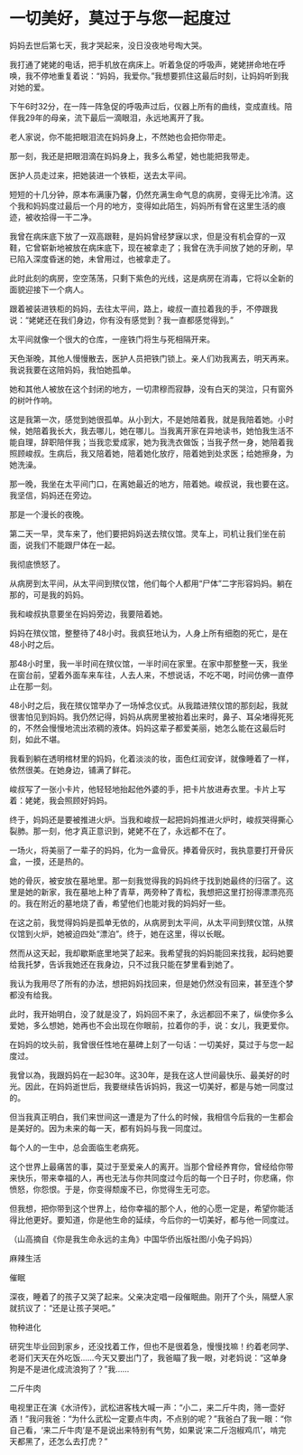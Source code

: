 # 一切美好，莫过于与您一起度过

妈妈去世后第七天，我才哭起来，没日没夜地号啕大哭。 

我打通了姥姥的电话，把手机放在病床上。听着急促的呼吸声，姥姥拼命地在呼唤，我不停地重复着说：“妈妈，我爱你。”我想要抓住这最后时刻，让妈妈听到我对她的爱。 

下午6时32分，在一阵一阵急促的呼吸声过后，仪器上所有的曲线，变成直线。陪伴我29年的母亲，流下最后一滴眼泪，永远地离开了我。 

老人家说，你不能把眼泪流在妈妈身上，不然她也会把你带走。 

那一刻，我还是把眼泪滴在妈妈身上，我多么希望，她也能把我带走。 

医护人员走过来，把她装进一个铁柜，送去太平间。 

短短的十几分钟，原本布满康乃馨，仍然充满生命气息的病房，变得无比冷清。这个我和妈妈度过最后一个月的地方，变得如此陌生，妈妈所有曾在这里生活的痕迹，被收拾得一干二净。 

我曾在病床底下放了一双高跟鞋，是妈妈曾经梦寐以求，但是没有机会穿的一双鞋，它曾崭新地被放在病床底下，现在被拿走了；我曾在洗手间放了她的牙刷，早已陷入深度昏迷的她，未曾用过，也被拿走了。 

此时此刻的病房，空空荡荡，只剩下紫色的光线，这是病房在消毒，它将以全新的面貌迎接下一个病人。 

跟着被装进铁柜的妈妈，去往太平间，路上，峻叔一直拉着我的手，不停跟我说：“姥姥还在我们身边，你有没有感觉到？我一直都感觉得到。” 

太平间就像一个很大的仓库，一座铁门将生与死相隔开来。 

天色渐晚，其他人慢慢散去，医护人员把铁门锁上。亲人们劝我离去，明天再来。我说我要在这陪妈妈，我怕她孤单。 

她和其他人被放在这个封闭的地方，一切肃穆而寂静，没有白天的哭泣，只有窗外的树叶作响。 

这是我第一次，感觉到她很孤单。从小到大，不是她陪着我，就是我陪着她。小时候，她陪着我长大，我去哪儿，她在哪儿。当我离开家在异地读书，她怕我生活不能自理，辞职陪伴我；当我恋爱成家，她为我洗衣做饭；当我孑然一身，她陪着我照顾峻叔。生病后，我又陪着她，陪着她化放疗，陪着她到处求医；给她擦身，为她洗澡。 

那一晚，我坐在太平间门口，在离她最近的地方，陪着她。峻叔说，我也要在这。我坚信，妈妈还在旁边。 

那是一个漫长的夜晚。 

第二天一早，灵车来了，他们要把妈妈送去殡仪馆。灵车上，司机让我们坐在前面，说我们不能跟尸体在一起。 

我彻底愤怒了。 

从病房到太平间，从太平间到殡仪馆，他们每个人都用“尸体”二字形容妈妈。躺在那的，可是我的妈妈。 

我和峻叔执意要坐在妈妈旁边，我要陪着她。 

妈妈在殡仪馆，整整待了48小时。我疯狂地认为，人身上所有细胞的死亡，是在48小时之后。 

那48小时里，我一半时间在殡仪馆，一半时间在家里。在家中那整整一天，我坐在窗台前，望着外面车来车往，人去人来，不想说话，不吃不喝，时间仿佛一直停止在那一刻。 

48小时之后，我在殡仪馆举办了一场悼念仪式。从我踏进殡仪馆的那刻起，我就很害怕见到妈妈。我仍然记得，妈妈从病房里被抬着出来时，鼻子、耳朵堵得死死的，不然会慢慢地流出浓稠的液体。妈妈这辈子都爱美丽，她怎么能在这最后时刻，如此不堪。 

我看到躺在透明棺材里的妈妈，化着淡淡的妆，面色红润安详，就像睡着了一样，依然很美。在她身边，铺满了鲜花。 

峻叔写了一张小卡片，他轻轻地抬起他外婆的手，把卡片放进寿衣里。卡片上写着：姥姥，我会照顾好妈妈。 

终于，妈妈还是要被推进火炉。当我和峻叔一起把妈妈推进火炉时，峻叔哭得撕心裂肺。那一刻，他才真正意识到，姥姥不在了，永远都不在了。 

一场火，将美丽了一辈子的妈妈，化为一盒骨灰。捧着骨灰时，我执意要打开骨灰盒，一摸，还是热的。 

她的骨灰，被安放在墓地里。那一刻我觉得我的妈妈终于找到她最终的归宿了。这里是她的新家，我在墓地上种了青草，两旁种了青松，我想把这里打扮得漂漂亮亮的。我在附近的墓地烧了香，希望他们也能对我的妈妈好一些。 

在这之前，我觉得妈妈是孤单无依的，从病房到太平间，从太平间到殡仪馆，从殡仪馆到火炉，她被迫四处“漂泊”。终于，她在这里，得以长眠。 

然而从这天起，我却歇斯底里地哭了起来。我希望我的妈妈能回来找我，起码她要给我托梦，告诉我她还在我身边，只不过我只能在梦里看到她了。 

我认为我用尽了所有的办法，想把妈妈找回来，但是她仍然没有回来，甚至连个梦都没有给我。 

此时，我开始明白，没了就是没了，妈妈回不来了，永远都回不来了，纵使你多么爱她，多么想她，她再也不会出现在你眼前，拉着你的手，说：女儿，我更爱你。 

在妈妈的坟头前，我曾很任性地在墓碑上刻了一句话：一切美好，莫过于与您一起度过。 

我曾以為，我跟妈妈在一起30年。这30年，是我在这人世间最快乐、最美好的时光。因此，在妈妈逝世后，我要继续告诉妈妈，我这一切美好，都是与她一同度过的。 

但当我真正明白，我们来世间这一遭是为了什么的时候，我相信今后我的一生都会是美好的。因为未来的每一天，都有妈妈与我一同度过。 

每个人的一生中，总会面临生老病死。 

这个世界上最痛苦的事，莫过于至爱亲人的离开。当那个曾经养育你，曾经给你带来快乐，带来幸福的人，再也无法与你共同度过今后的每一个日子时，你悲痛，你愤怒，你怨恨。于是，你变得颓废不已，你觉得生无可恋。 

但我想，把你带到这个世界上，给你幸福的那个人，他的心愿一定是，希望你能活得比他更好。要知道，你是他生命的延续，今后你的一切美好，都与他一同度过。 

（山高摘自《你是我生命永远的主角》中国华侨出版社图/小兔子妈妈） 

麻辣生活 

催眠 

深夜，睡着了的孩子又哭了起来。父亲决定唱一段催眠曲。刚开了个头，隔壁人家就抗议了：“还是让孩子哭吧。” 

物种进化 

研究生毕业回到家乡，还没找着工作，但也不是很着急，慢慢找嘛！约着老同学、老哥们天天在外吃饭……今天又要出门了，我爸瞄了我一眼，对老妈说：“这单身狗是不是进化成流浪狗了？”我…… 

二斤牛肉 

电视里正在演《水浒传》，武松进客栈大喊一声：“小二，来二斤牛肉，筛一壶好酒！”我问我爸：“为什么武松一定要点牛肉，不点别的呢？”我爸白了我一眼：“你自己看，‘来二斤牛肉’是不是说出来特别有气势，如果说‘来二斤泡椒鸡爪’，啃完天都黑了，还怎么去打虎？”